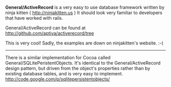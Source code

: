 **General/ActiveRecord** is a very easy to use database framework written by ninja kitten ( http://ninjakitten.us )
It should look very familiar to developers that have worked with rails.

General/ActiveRecord can be found at http://github.com/aptiva/activerecord/tree

This is very cool! Sadly, the examples are down on ninjakitten's website. :-(

----

There is a similar implementation for Cocoa called General/SQLitePeristentObjects. It's identical to the General/ActiveRecord design pattern, but driven from the object's properties rather than by existing database tables, and is very easy to implement.
http://code.google.com/p/sqlitepersistentobjects/